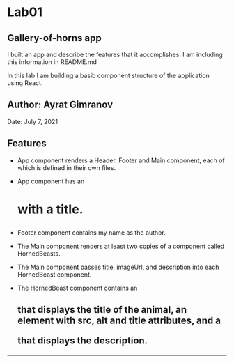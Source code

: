 # Lab01

## Gallery-of-horns app

I built an app and describe the features that it accomplishes. I am including this information in README.md

In this lab I am building a basib component structure of the application using React.

## Author: Ayrat Gimranov

Date: July 7, 2021

## Features

- App component renders a Header, Footer and Main component, each of which is defined in their own files.

- App component has an <h1> with a title.

- Footer component contains my name as the author.

- The Main component renders at least two copies of a component called HornedBeasts.

- The Main component passes title, imageUrl, and description into each HornedBeast component.

- The HornedBeast component contains an <h2> that displays the title of the animal, an <img> element with src, alt and title attributes, and a <p> that displays the description.

-------

